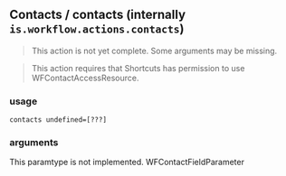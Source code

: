 
## Contacts / contacts (internally `is.workflow.actions.contacts`)

> This action is not yet complete. Some arguments may be missing.


> This action requires that Shortcuts has permission to use WFContactAccessResource.

### usage
`contacts undefined=[???]`

### arguments
This paramtype is not implemented. WFContactFieldParameter
